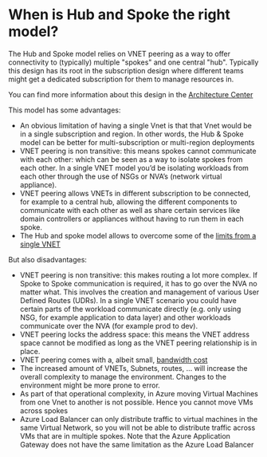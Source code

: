 # When is Hub and Spoke the right model?

The Hub and Spoke model relies on VNET peering as a way to offer connectivity to (typically) multiple "spokes" and one central "hub". Typically this design has its root in the subscription design where different teams might get a dedicated subscription for them to manage resources in.

You can find more information about this design in the [Architecture Center](https://docs.microsoft.com/en-us/azure/architecture/reference-architectures/hybrid-networking/hub-spoke)

This model has some advantages:

* An obvious limitation of having a single Vnet is that that Vnet would be in a single subscription and region. In other words, the Hub & Spoke model can be better for multi-subscription or multi-region deployments
* VNET peering is non transitive: this means spokes cannot communicate with each other: which can be seen as a way to isolate spokes from each other. In a single VNET model you’d be isolating workloads from each other through the use of NSGs or NVA’s (network virtual appliance).
* VNET peering allows VNETs in different subscription to be connected, for example to a central hub, allowing the different components to communicate with each other as well as share certain services like domain controllers or appliances without having to run them in each spoke.
* The Hub and spoke model allows to overcome some of the [limits from  a single VNET](https://docs.microsoft.com/en-us/azure/azure-subscription-service-limits#networking-limits-1 )

But also disadvantages:

* VNET peering is non transitive: this makes routing a lot more complex. If Spoke to Spoke communication is required, it has to go over the NVA no matter what. This involves the creation and management of various User Defined Routes (UDRs).  In a single VNET scenario you could have certain parts of the workload communicate directly (e.g. only using NSG, for example application to data layer) and other workloads communicate over the NVA (for example prod to dev). 
* VNET peering locks the address space: this means the VNET address space cannot be modified as long as the VNET peering relationship is in place.
* VNET peering comes with a, albeit small, [bandwidth cost](https://azure.microsoft.com/en-us/pricing/details/virtual-network/)
* The increased amount of VNETs, Subnets, routes, … will increase the overall complexity to manage the environment. Changes to the environment might be more prone to error.
* As part of that operational complexity, in Azure moving Virtual Machines from one Vnet to another is not possible. Hence you cannot move VMs across spokes
* Azure Load Balancer can only distribute traffic to virtual machines in the same Virtual Network, so you will not be able to distribute traffic across VMs that are in multiple spokes. Note that the Azure Application Gateway does not have the same limitation as the Azure Load Balancer

